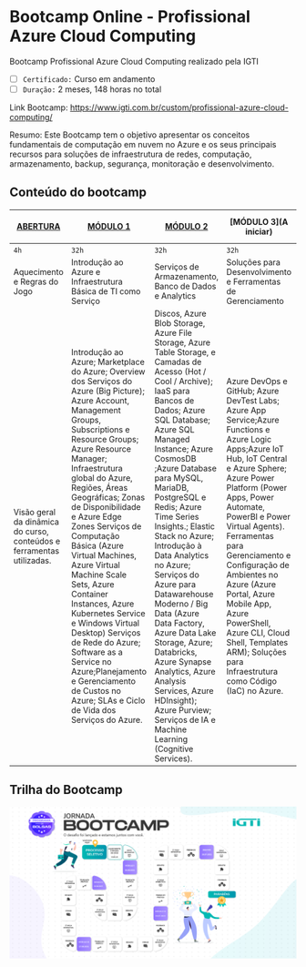 # Bootcamp Online - Profissional Azure Cloud Computing
 Bootcamp Profissional Azure Cloud Computing realizado pela IGTI

- [ ] ``` Certificado: ``` Curso em andamento
- [ ] ``` Duração: ``` 2 meses, 148 horas no total

Link Bootcamp: https://www.igti.com.br/custom/profissional-azure-cloud-computing/

Resumo: Este Bootcamp tem o objetivo apresentar os conceitos fundamentais de computação em nuvem no Azure e os seus principais recursos para soluções de infraestrutura de redes, computação, armazenamento, backup, segurança, monitoração e desenvolvimento.

## Conteúdo do bootcamp

| [ABERTURA](https://github.com/JorgeCandido/Bootcamp-Profissional-Azure-Cloud-Computing/tree/main/Abertura) | [MÓDULO 1](https://github.com/JorgeCandido/Bootcamp-Profissional-Azure-Cloud-Computing/tree/main/M%C3%B3dulo%201)| [MÓDULO 2](https://github.com/JorgeCandido/Bootcamp-Profissional-Azure-Cloud-Computing/tree/main/M%C3%B3dulo%202) | [MÓDULO 3](A iniciar) | [MÓDULO 4](A iniciar) | [DESAFIO FINAL](A iniciar)|
|---------|--------|---------|---------|---------|-------------|
|`4h`     |`32h`   |`32h`    |`32h`    |`32h`    |`12h`        |   
|Aquecimento e Regras do Jogo |Introdução ao Azure e Infraestrutura Básica de TI como Serviço |Serviços de Armazenamento, Banco de Dados e Analytics| Soluções para Desenvolvimento e Ferramentas de Gerenciamento |Soluções de Segurança, Governança, Compliance e Migração |Desafio Final| 
|Visão geral da dinâmica do curso, conteúdos e ferramentas utilizadas. |Introdução ao Azure; Marketplace do Azure; Overview dos Serviços do Azure (Big Picture); Azure Account, Management Groups, Subscriptions e Resource Groups; Azure Resource Manager; Infraestrutura global do Azure, Regiões, Áreas Geográficas; Zonas de Disponibilidade e Azure Edge Zones Serviços de Computação Básica (Azure Virtual Machines, Azure Virtual Machine Scale Sets, Azure Container Instances, Azure Kubernetes Service e Windows Virtual Desktop) Serviços de Rede do Azure; Software as a Service no Azure;Planejamento e Gerenciamento de Custos no Azure; SLAs e Ciclo de Vida dos Serviços do Azure. |Discos, Azure Blob Storage, Azure File Storage, Azure Table Storage, e Camadas de Acesso (Hot / Cool / Archive); IaaS para Bancos de Dados; Azure SQL Database; Azure SQL Managed Instance; Azure CosmosDB ;Azure Database para MySQL, MariaDB, PostgreSQL e Redis; Azure Time Series Insights.; Elastic Stack no Azure; Introdução à Data Analytics no Azure; Serviços do Azure para Datawarehouse Moderno / Big Data (Azure Data Factory, Azure Data Lake Storage, Azure; Databricks, Azure Synapse Analytics, Azure Analysis Services, Azure HDInsight); Azure Purview; Serviços de IA e Machine Learning (Cognitive Services). |Azure DevOps e GitHub; Azure DevTest Labs; Azure App Service;Azure Functions e Azure Logic Apps;Azure IoT Hub, IoT Central e Azure Sphere; Azure Power Platform (Power Apps, Power Automate, PowerBI e Power Virtual Agents). Ferramentas para Gerenciamento e Configuração de Ambientes no Azure (Azure Portal, Azure Mobile App, Azure PowerShell, Azure CLI, Cloud Shell, Templates ARM); Soluções para Infraestrutura como Código (IaC) no Azure. |Azure Security Center; Estratégia de Governança de Assinaturas; Compliance no Azure (Categorias de conformidade, Azure Trust Center, Azure Compliance Documentation, Azure Government, Azure China 21Vianet) Soluções para LGPD no Azure;Azure Cloud Adoption Framework;Planejamento e Migração para o Azure (Estratégias e Ferramentas). |Conclusão da aplicação final.|

## Trilha do Bootcamp

[![](https://github.com/JorgeCandido/Bootcamp-Profissional-Azure-Cloud-Computing/blob/main/Trilhas%20Azure%20Cloud%20Computing.png)](https://www.linkedin.com/in/jorgecandido/)
